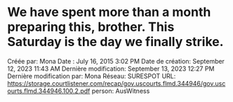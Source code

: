 # We have spent more than a month preparing this, brother. This Saturday is the day we finally strike.

Créée par: Mona
Date : July 16, 2015 3:02 PM
Date de création: September 12, 2023 11:43 AM
Dernière modification: September 13, 2023 12:27 PM
Dernière modification par: Mona
Réseau: SURESPOT
URL: https://storage.courtlistener.com/recap/gov.uscourts.flmd.344946/gov.uscourts.flmd.344946.100.2.pdf
person: AusWitness